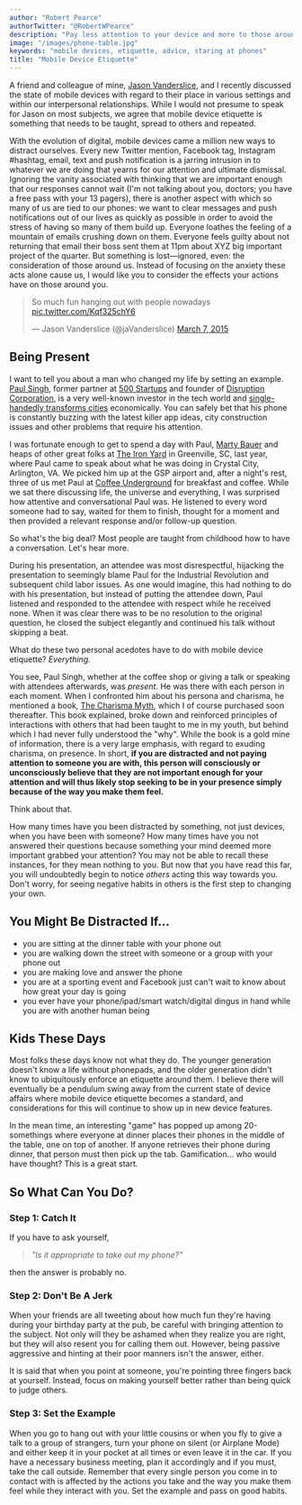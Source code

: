 ```yaml
---
author: "Robert Pearce"
authorTwitter: "@RobertWPearce"
description: "Pay less attention to your device and more to those around you."
image: "/images/phone-table.jpg"
keywords: "mobile devices, etiquette, advice, staring at phones"
title: "Mobile Device Etiquette"
---
```


A friend and colleague of mine, [Jason Vanderslice](https://twitter.com/javanderslice), and I recently discussed the state of mobile devices with regard to their place in various settings and within our interpersonal relationships. While I would not presume to speak for Jason on most subjects, we agree that mobile device etiquette is something that needs to be taught, spread to others and repeated.

With the evolution of digital, mobile devices came a million new ways to distract ourselves. Every new Twitter mention, Facebook tag, Instagram #hashtag, email, text and push notification is a jarring intrusion in to whatever we are doing that yearns for our attention and ultimate dismissal. Ignoring the vanity associated with thinking that we are important enough that our responses cannot wait (I'm not talking about you, doctors; you have a free pass with your 13 pagers), there is another aspect with which so many of us are tied to our phones: we want to clear messages and push notifications out of our lives as quickly as possible in order to avoid the stress of having so many of them build up. Everyone loathes the feeling of a mountain of emails crushing down on them. Everyone feels guilty about not returning that email their boss sent them at 11pm about XYZ big important project of the quarter. But something is lost&mdash;ignored, even: the consideration of those around us. Instead of focusing on the anxiety these acts alone cause us, I would like you to consider the effects your actions have on those around you.

<blockquote class="twitter-tweet" data-lang="en"><p lang="en" dir="ltr">So much fun hanging out with people nowadays <a href="http://t.co/Kqf325chY6">pic.twitter.com/Kqf325chY6</a></p>&mdash; Jason Vanderslice (@jaVanderslice) <a href="https://twitter.com/jaVanderslice/status/574046254742704128">March 7, 2015</a></blockquote>
<script async src="//platform.twitter.com/widgets.js" charset="utf-8"></script>

## Being Present
I want to tell you about a man who changed my life by setting an example. [Paul Singh](https://twitter.com/paulsingh), former partner at [500 Startups](http://500.co) and founder of [Disruption Corporation](http://www.disruption.vc), is a very well-known investor in the tech world and [single-handedly transforms cities](http://www.crystalcity.org/innovative/crystal-tech-fund) economically. You can safely bet that his phone is constantly buzzing with the latest killer app ideas, city construction issues and other problems that require his attention.

I was fortunate enough to get to spend a day with Paul, [Marty Bauer](https://twitter.com/bauermarty) and heaps of other great folks at [The Iron Yard](http://theironyard.com) in Greenville, SC, last year, where Paul came to speak about what he was doing in Crystal City, Arlington, VA. We picked him up at the GSP airport and, after a night's rest, three of us met Paul at [Coffee Underground](http://www.coffeeunderground.info) for breakfast and coffee. While we sat there discussing life, the universe and everything, I was surprised how attentive and conversational Paul was. He listened to every word someone had to say, waited for them to finish, thought for a moment and then provided a relevant response and/or follow-up question.

So what's the big deal? Most people are taught from childhood how to have a conversation. Let's hear more.

During his presentation, an attendee was most disrespectful, hijacking the presentation to seemingly blame Paul for the Industrial Revolution and subsequent child labor issues. As one would imagine, this had nothing to do with his presentation, but instead of putting the attendee down, Paul listened and responded to the attendee with respect while he received none. When it was clear there was to be no resolution to the original question, he closed the subject elegantly and continued his talk without skipping a beat.

What do these two personal acedotes have to do with mobile device etiquette? _Everything._

You see, Paul Singh, whether at the coffee shop or giving a talk or speaking with attendees afterwards, was _present_. He was there with each person in each moment. When I confronted him about his persona and charisma, he mentioned a book, [The Charisma Myth](http://www.amazon.com/The-Charisma-Myth-Personal-Magnetism/dp/1591845947), which I of course purchased soon thereafter. This book explained, broke down and reinforced principles of interactions with others that had been taught to me in my youth, but behind which I had never fully understood the "why". While the book is a gold mine of information, there is a very large emphasis, with regard to exuding charisma, on presence. In short, **if you are distracted and not paying attention to someone you are with, this person will consciously or unconsciously believe that they are not important enough for your attention and will thus likely stop seeking to be in your presence simply because of the way you make them feel.**

Think about that.

How many times have you been distracted by something, not just devices, when you have been with someone? How many times have you not answered their questions because something your mind deemed more important grabbed your attention? You may not be able to recall these instances, for they mean nothing to you. But now that you have read this far, you will undoubtedly begin to notice _others_ acting this way towards you. Don't worry, for seeing negative habits in others is the first step to changing your own.

## You Might Be Distracted If...
* you are sitting at the dinner table with your phone out
* you are walking down the street with someone or a group with your phone out
* you are making love and answer the phone
* you are at a sporting event and Facebook just can't wait to know about how great your day is going
* you ever have your phone/ipad/smart watch/digital dingus in hand while you are with another human being

## Kids These Days
Most folks these days know not what they do. The younger generation doesn't know a life without phonepads, and the older generation didn't know to ubiquitously enforce an etiquette around them. I believe there will eventually be a pendulum swing away from the current state of device affairs where mobile device etiquette becomes a standard, and considerations for this will continue to show up in new device features.

In the mean time, an interesting "game" has popped up among 20-somethings where everyone at dinner places their phones in the middle of the table, one on top of another. If anyone retrieves their phone during dinner, that person must then pick up the tab. Gamification... who would have thought? This is a great start.

## So What Can You Do?

### Step 1: Catch It
If you have to ask yourself,

> _&quot;Is it appropriate to take out my phone?&quot;_

then the answer is probably no.

### Step 2: Don't Be A Jerk
When your friends are all tweeting about how much fun they're having during your birthday party at the pub, be careful with bringing attention to the subject. Not only will they be ashamed when they realize you are right, but they will also resent you for calling them out. However, being passive aggressive and hinting at their poor manners isn't the answer, either.

It is said that when you point at someone, you're pointing three fingers back at yourself. Instead, focus on making yourself better rather than being quick to judge others.

### Step 3: Set the Example
When you go to hang out with your little cousins or when you fly to give a talk to a group of strangers, turn your phone on silent (or Airplane Mode) and either keep it in your pocket at all times or even leave it in the car. If you have a necessary business meeting, plan it accordingly and if you must, take the call outside. Remember that every single person you come in to contact with is affected by the actions you take and the way you make them feel while they interact with you. Set the example and pass on good habits.
